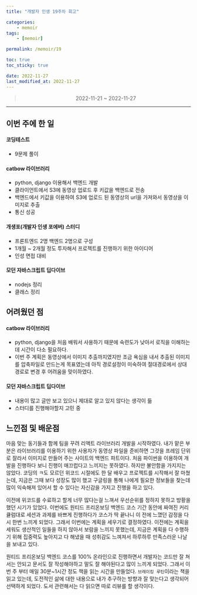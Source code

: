 ```yaml
---
title: "개발자 인생 19주차 회고"

categories:
    - memoir
tags:
    - [memoir]

permalink: /memoir/19

toc: true
toc_sticky: true

date: 2022-11-27
last_modified_at: 2022-11-27
---
```


> <center> 2022-11-21 ~ 2022-11-27 </center>

---

## 이번 주에 한 일

#### 코딩테스트
 - 9문제 풀이

#### catbow 라이브러리
 - python, django 이용해서 백엔드 개발
 - 클라이언트에서 S3에 동영상 업로드 후 키값을 백엔드로 전송
 - 백엔드에서 키값을 이용하여 S3에 업로드 된 동영상의 url을 가져와서 동영상을 이미지로 추출
 - 통신 성공

#### 개생포(개발자 인생 포에버) 스터디
 - 프론트엔드 2명 백엔드 2명으로 구성
 - 1개월 ~ 2개월 정도 투자해서 프로젝트를 진행하기 위한 아이디어 
 - 인성 면접 대비

#### 모던 자바스크립트 딥다이브
 - nodejs 정리
 - 클래스 정리

## 어려웠던 점

#### catbow 라이브러리

 - python, django을 처음 배워서 사용하기 때문에 숙련도가 낮아서 로직을 이해하는데 시간이 다소 필요하다.
 - 이번 주 계획은 동영상에서 이미지 추출까지였지만 조금 욕심을 내서 추출된 이미지를 압축파일로 만드는게 목표였는데 아직 경로설정이 미숙하여 절대경로에서 상대경로로 변경 후 어려움을 맞이하였다.

#### 모던 자바스크립트 딥다이브

 - 내용이 많고 글만 보고 있으니 제대로 알고 있지 않다는 생각이 듦
 - 스터디를 진행해야할지 고민 중

## 느낀점 및 배운점

마음 맞는 동기들과 함께 팀을 꾸려 리액트 라이브러리 개발을 시작하였다. 내가 맡은 부분은 라이브러리를 이용하기 위한 사용자가 동영상 파일을 준비하면 그것을 프레임 단위로 잘라서 이미지로 만들어 주는 사이트의 백엔드 파트이다. 처음 파이썬을 이용하여 개발을 진행하다 보니 진행이 매끄럽다고 느끼지는 못하였다. 하지만 불안함을 가지지는 않았다. 코딩의 ㅋ도 모르던 위코드 시절에도 한 달 배우고 프로젝트를 시작해서 잘 마쳤는데, 지금은 그때 보다 성장도 많이 했고 구글링을 통해 나에게 필요한 정보들을 찾는데 많이 익숙해져 있어서 할 수 있다는 자신감을 가지고 진행을 하고 있다.

이전에 위코드를 수료하고 할게 너무 많다는걸 느껴서 우선순위를 정하지 못하고 방황을 했던 시기가 있었다. 이번에도 원티드 프리온보딩 백엔드 코스 기간 동안에 짜여진 커리큘럼대로 세션과 과제를 바쁘게 진행하다가 코스가 딱 끝나니 이 전에 느꼈던 감정을 다시 한번 느끼게 되었다. 그래서 이번에는 계획을 세우기로 결정하였다. 이전에는 계획을 세워도 생산적인 일들을 하지 않아서 보람을 느끼지 못했는데, 지금은 계획을 다 수행하기 위해 집중력도 높아지고 다 해냈을 때 성취감도 느껴져서 하루하루 만족스러운 나날을 보내고 있다.

원티드 프리온보딩 백엔드 코스를 100% 온라인으로 진행하면서 개발자는 코드만 잘 쳐서는 안되고 문서도 잘 작성해야하고 말도 잘 해야된다고 많이 느끼게 되었다. 그래서 이번 주 부터 매일 30분~1시간 정도 책을 읽는 시간을 만들었다. `브레이킹 루틴`이라는 책을 읽고 있는데, 도전적인 삶에 대한 내용으로 내가 추구하는 방향과 잘 맞는다고 생각되어 선택하게 되었다. 도서 관련해서는 다 읽으면 따로 리뷰를 할 생각이다.
